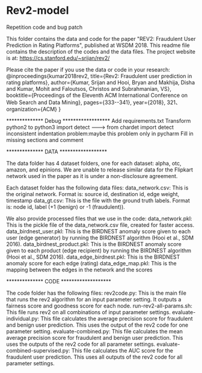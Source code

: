 # Rev2-model
Repetition code and bug patch

This folder contains the data and code for the paper "REV2: Fraudulent User Prediction in Rating Platforms", published at WSDM 2018.
This readme file contains the description of the codes and the data files.
The project website is at: https://cs.stanford.edu/~srijan/rev2/

Please cite the paper if you use the data or code in your research:
@inproceedings{kumar2018rev2,
  title={Rev2: Fraudulent user prediction in rating platforms},
  author={Kumar, Srijan and Hooi, Bryan and Makhija, Disha and Kumar, Mohit and Faloutsos, Christos and Subrahmanian, VS},
  booktitle={Proceedings of the Eleventh ACM International Conference on Web Search and Data Mining},
  pages={333--341},
  year={2018}, 321、
  organization={ACM}
}

************** Debug ******************
Add requirements.txt
Transform python2 to python3
import detect ---> from chardet import detect
inconsistent indentation problem:maybe this problem only in pycharm
Fill in missing sections and comment

************** DATA ******************

The data folder has 4 dataset folders, one for each dataset: alpha, otc, amazon, and epinions. We are unable to release similar data for the Flipkart network used in the paper as it is under a non-disclosure agreement.

Each dataset folder has the following data files:
data_network.csv: This is the original network. Format is: source id, destination id, edge weight, timestamp 
data_gt.csv: This is the file with the ground truth labels. Format is: node id, label (+1 (benign) or -1 (fraudulent)).

We also provide processed files that we use in the code:
data_network.pkl: This is the pickle file of the data_network.csv file, created for faster access.
data_birdnest_user.pkl: This is the BIRDNEST anomaly score given to each user (edge generator) by running the BIRDNEST algorithm (Hooi et al., SDM 2016).
data_birdnest_product.pkl: This is the BIRDNEST anomaly score given to each product (edge recipient) by running the BIRDNEST algorithm (Hooi et al., SDM 2016).
data_edge_birdnest.pkl: This is the BIRDNEST anomaly score for each edge (rating)
data_edge_map.pkl: This is the mapping between the edges in the network and the scores


************** CODE *******************

The code folder has the following files:
rev2code.py: This is the main file that runs the rev2 algorithm for an input parameter setting. It outputs a fairness score and goodness score for each node. 
run-rev2-all-params.sh: This file runs rev2 on all combinations of input parameter settings. 
evaluate-individual.py: This file calculates the average precision score for fraudulent and benign user prediction. This uses the output of the rev2 code for one parameter setting.
evaluate-combined.py: This file calculates the mean average precision score for fraudulent and benign user prediction. This uses the outputs of the rev2 code for all parameter settings.
evaluate-combined-supervised.py: This file calculates the AUC score for the fraudulent user prediction. This uses all outputs of the rev2 code for all parameter settings. 




